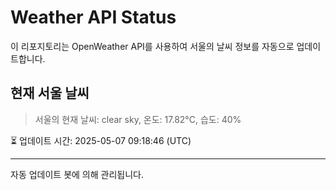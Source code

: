 
# Weather API Status

이 리포지토리는 OpenWeather API를 사용하여 서울의 날씨 정보를 자동으로 업데이트합니다.

## 현재 서울 날씨
> 서울의 현재 날씨: clear sky, 온도: 17.82°C, 습도: 40%

⏳ 업데이트 시간: 2025-05-07 09:18:46 (UTC)

---
자동 업데이트 봇에 의해 관리됩니다.
